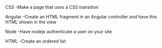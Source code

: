 CSS
-Make a page that uses a CSS transition

Angular
-Create an HTML fragment in an Angular controller and have this HTML shown in the view

Node
-Have nodejs authenticate a user on your site

HTML
-Create an ordered list 


